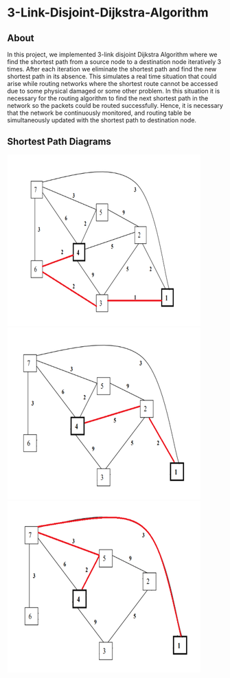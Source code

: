 # 3-Link-Disjoint-Dijkstra-Algorithm

## About
In this project, we implemented 3-link disjoint Dijkstra Algorithm where we find the shortest path from a source node to a destination node iteratively 3 times. After each iteration we eliminate the shortest path and find the new shortest path in its absence. This simulates a real time situation that could arise while routing networks where the shortest route cannot be accessed due to some physical damaged or some other problem. In this situation it is necessary for the routing algorithm to find the next shortest path in the network so the packets could be routed successfully. Hence, it is necessary that the network be continuously monitored, and routing table be simultaneously updated with the shortest path to destination node.

## Shortest Path Diagrams
<img src="images/firstLink.png" width="450" height="400" title="First Link disjoint shortest path, distance = 5">
<img src="images/secondLink.png" width="450" height="400" title="Second Link disjoint shortest path, distance = 7">
<img src="images/thirdLink.png" width="450" height="400" title="Third Link disjoint shortest path, distance = 8">